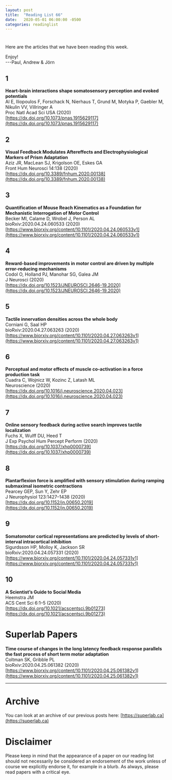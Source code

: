 ```yaml
---
layout: post
title:  "Reading List 66"
date:   2020-05-01 06:00:00 -0500
categories: readinglist
---
```


# 

Here are the articles that we have been reading this week.

Enjoy!  
---Paul, Andrew & Jörn

## 1
**Heart-brain interactions shape somatosensory perception and evoked potentials**  
Al E, Iliopoulos F, Forschack N, Nierhaus T, Grund M, Motyka P, Gaebler M, Nikulin VV, Villringer A  
Proc Natl Acad Sci USA (2020)  
[https://dx.doi.org/10.1073/pnas.1915629117](https://dx.doi.org/10.1073/pnas.1915629117)

## 2
**Visual Feedback Modulates Aftereffects and Electrophysiological Markers of Prism Adaptation**  
Aziz JR, MacLean SJ, Krigolson OE, Eskes GA  
Front Hum Neurosci 14:138 (2020)  
[https://dx.doi.org/10.3389/fnhum.2020.00138](https://dx.doi.org/10.3389/fnhum.2020.00138)

## 3
**Quantification of Mouse Reach Kinematics as a Foundation for Mechanistic Interrogation of Motor Control**  
Becker MI, Calame D, Wrobel J, Person AL  
bioRxiv:2020.04.24.060533 (2020)  
[https://www.biorxiv.org/content/10.1101/2020.04.24.060533v1](https://www.biorxiv.org/content/10.1101/2020.04.24.060533v1)

## 4
**Reward-based improvements in motor control are driven by multiple error-reducing mechanisms**  
Codol O, Holland PJ, Manohar SG, Galea JM  
J Neurosci (2020)  
[https://dx.doi.org/10.1523/JNEUROSCI.2646-19.2020](https://dx.doi.org/10.1523/JNEUROSCI.2646-19.2020)

## 5
**Tactile innervation densities across the whole body**  
Corniani G, Saal HP  
bioRxiv:2020.04.27.063263 (2020)  
[https://www.biorxiv.org/content/10.1101/2020.04.27.063263v1](https://www.biorxiv.org/content/10.1101/2020.04.27.063263v1)

## 6
**Perceptual and motor effects of muscle co-activation in a force production task**  
Cuadra C, Wojnicz W, Kozinc Z, Latash ML  
Neuroscience (2020)  
[https://dx.doi.org/10.1016/j.neuroscience.2020.04.023](https://dx.doi.org/10.1016/j.neuroscience.2020.04.023)

## 7
**Online sensory feedback during active search improves tactile localization**  
Fuchs X, Wulff DU, Heed T  
J Exp Psychol Hum Percept Perform (2020)  
[https://dx.doi.org/10.1037/xhp0000739](https://dx.doi.org/10.1037/xhp0000739)

## 8
**Plantarflexion force is amplified with sensory stimulation during ramping submaximal isometric contractions**  
Pearcey GEP, Sun Y, Zehr EP  
J Neurophysiol 123:1427–1438 (2020)  
[https://dx.doi.org/10.1152/jn.00650.2019](https://dx.doi.org/10.1152/jn.00650.2019)

## 9
**Somatomotor cortical representations are predicted by levels of short-interval intracortical inhibition**  
Sigurdsson HP, Molloy K, Jackson SR  
bioRxiv:2020.04.24.057331 (2020)  
[https://www.biorxiv.org/content/10.1101/2020.04.24.057331v1](https://www.biorxiv.org/content/10.1101/2020.04.24.057331v1)

## 10
**A Scientist’s Guide to Social Media**  
Heemstra JM  
ACS Cent Sci 6:1–5 (2020)  
[https://dx.doi.org/10.1021/acscentsci.9b01273](https://dx.doi.org/10.1021/acscentsci.9b01273)



# Superlab Papers

**Time course of changes in the long latency feedback response parallels the fast process of short term motor adaptation**  
Coltman SK, Gribble PL  
bioRxiv:2020.04.25.061382 (2020)  
[https://www.biorxiv.org/content/10.1101/2020.04.25.061382v1](https://www.biorxiv.org/content/10.1101/2020.04.25.061382v1)




---
# Archive
You can look at an archive of our previous posts here: [https://superlab.ca](https://superlab.ca)


# Disclaimer
Please keep in mind that the appearance of a paper on our reading list should not necessarily be considered an endorsement of the work unless of course we explicitly endorse it, for example in a blurb. As always, please read papers with a critical eye.
